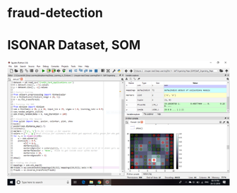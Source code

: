 # fraud-detection
# ISONAR Dataset, SOM

![alt text](https://github.com/Pratyuxh/fraud-detection/blob/master/output.PNG)
